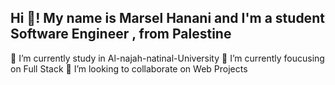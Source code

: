 ## Hi 👋! My name is Marsel Hanani and I'm a student Software Engineer , from Palestine
🔭 I’m currently study in Al-najah-natinal-University
🌱 I’m currently foucusing on Full Stack 
👯 I’m looking to collaborate on Web Projects
